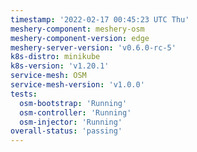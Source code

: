 ```yaml
---
timestamp: '2022-02-17 00:45:23 UTC Thu'
meshery-component: meshery-osm
meshery-component-version: edge
meshery-server-version: 'v0.6.0-rc-5'
k8s-distro: minikube
k8s-version: 'v1.20.1'
service-mesh: OSM
service-mesh-version: 'v1.0.0'
tests:
  osm-bootstrap: 'Running'
  osm-controller: 'Running'
  osm-injector: 'Running'
overall-status: 'passing'
---
```

